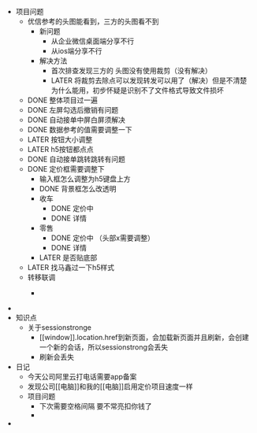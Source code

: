 - 项目问题
	- 优信参考的头图能看到，三方的头图看不到
		- 新问题
			- 从企业微信桌面端分享不行
			- 从ios端分享不行
		- 解决方法
			- 首次排查发现三方的 头图没有使用裁剪（没有解决）
			- LATER 将裁剪去除点可以发现转发可以用了（解决）但是不清楚为什么能用，初步怀疑是识别不了文件格式导致文件损坏
	- DONE 整体项目过一遍
	- DONE 左屏勾选后撤销有问题
	- DONE 自动接单中屏白屏须解决
	- DONE 数据参考的值需要调整一下
	- LATER 按钮大小调整
	- LATER h5按钮都点点
	- DONE 自动接单跳转跳转有问题
	- DONE 定价框需要调整下
		- 输入框怎么调整为h5键盘上方
		- DONE 背景框怎么改透明
		- 收车
			- DONE 定价中
			- DONE 详情
		- 零售
			- DONE 定价中 （头部x需要调整）
			- DONE 详情
		- LATER 是否贴底部
	- LATER 找马鑫过一下h5样式
	- 转移联调
		- ```js
		  ```
-
- 知识点
	- 关于sessionstronge
		- [[window]].location.href到新页面，会加载新页面并且刷新，会创建一个新的会话，所以sessionstrong会丢失
		- 刷新会丢失
- 日记
	- 今天公司阿里云打电话需要app备案
	- 发现公司[[电脑]]和我的[[电脑]]启用定价项目速度一样
	- 项目问题
		- 下次需要空格间隔 要不常亮扣你钱了
		-
-